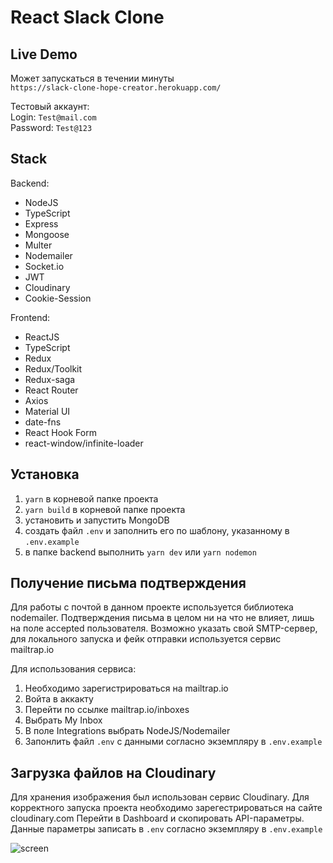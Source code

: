 # React Slack Clone

## Live Demo
Может запускаться в течении минуты\
`https://slack-clone-hope-creator.herokuapp.com/`

Тестовый аккаунт: \
Login: `Test@mail.com`\
Password: `Test@123`

## Stack

Backend:
* NodeJS
* TypeScript
* Express
* Mongoose
* Multer
* Nodemailer
* Socket.io
* JWT
* Cloudinary
* Cookie-Session

Frontend:
* ReactJS
* TypeScript
* Redux
* Redux/Toolkit
* Redux-saga
* React Router
* Axios
* Material UI
* date-fns
* React Hook Form
* react-window/infinite-loader

## Установка

1. `yarn` в корневой папке проекта
2. `yarn build` в корневой папке проекта
3. установить и запустить MongoDB
4. создать файл `.env` и заполнить его по шаблону, указанному в `.env.example`
5. в папке backend выполнить `yarn dev` или `yarn nodemon`

## Получение письма подтверждения
Для работы с почтой в данном проекте используется библиотека nodemailer. Подтверждения письма в целом ни на что не влияет, лишь на поле accepted пользователя. Возможно указать свой SMTP-сервер, для локального запуска и фейк отправки используется сервис mailtrap.io

Для использования сервиса: 
1. Необходимо зарегистрироваться на mailtrap.io
2. Войта в аккакту
3. Перейти по ссылке mailtrap.io/inboxes
4. Выбрать My Inbox
5. В поле Integrations выбрать NodeJS/Nodemailer
6. Запонлить файл `.env` с данными согласно экземпляру в `.env.example`

## Загрузка файлов на Cloudinary
Для хранения изображения был использован сервис Cloudinary.
Для корректного запуска проекта необходимо зарегестрироваться на сайте cloudinary.com
Перейти в Dashboard и скопировать API-параметры. Данные параметры записать в `.env` согласно экземпляру в `.env.example`

![screen](https://user-images.githubusercontent.com/72225013/127026279-629aee3b-0eda-4c34-af24-aeb75fe74444.png)
